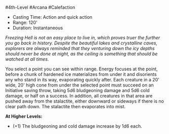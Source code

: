 #4th-Level #Arcana #Calefaction
 
- Casting Time: Action and quick action
- Range: 120'
- Duration: Instantaneous  

_Freezing Hell is not an easy place to live in, which proves truer the further you go back in history. Despite the beautiful lakes and crystalline caves, explorers are always reminded that they venturing down the icy depths should never be done at night, as the ceiling is something that should be watched at all times._
 
You select a point you can see within range. Energy focuses at the point, before a chunk of hardened ice materializes from under it and disorients any who stand in its way, evaporating quickly after. 
Each creature in a 20' wide, 20' high cone from under the selected point must succeed on an Initiative saving throw, taking 5d6 bludgeoning damage and 5d6 cold damage, or half on a success. In addition, all creatures in that area are pushed away from the stalactite, either downward or sideways if there is no clear path down. The stalactite then evaporates into mist.
 
**At Higher Levels:** 
* (+1) The bludgeoning and cold damage increase by 1d6 each.